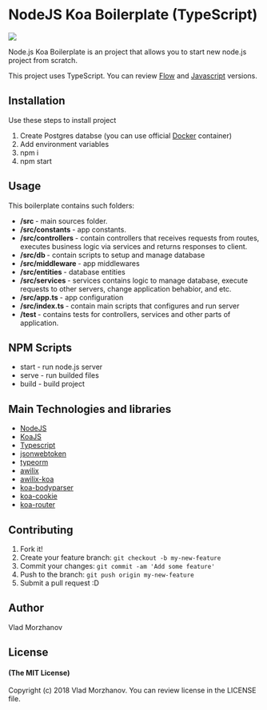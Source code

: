 # NodeJS Koa Boilerplate (TypeScript)

<img src="https://i.imgur.com/FQHJZGX.png"/>

Node.js Koa Boilerplate is an project that allows you to start new node.js project from scratch.

This project uses TypeScript. You can review <a href="https://github.com/VladMorzhanov/nodejs-koa-boilerplate-flow">Flow</a> and <a href="https://github.com/VladMorzhanov/nodejs-koa-boilerplate">Javascript</a> versions.

## Installation

Use these steps to install project

1. Create Postgres databse (you can use official <a href="https://hub.docker.com/_/postgres/">Docker</a> container)
2. Add environment variables
3. npm i
4. npm start

## Usage

This boilerplate contains such folders:

* <b>/src </b> - main sources folder.
* <b>/src/constants </b> - app constants.
* <b>/src/controllers </b> - contain controllers that receives requests from routes, executes business logic via services and returns responses to client. 
* <b>/src/db </b> - contain scripts to setup and manage database
* <b>/src/middleware </b> - app middlewares
* <b>/src/entities </b> - database entities
* <b>/src/services </b> - services contains logic to manage database, execute requests to other servers, change application behabior, and etc.
* <b>/src/app.ts </b> - app configuration
* <b>/src/index.ts </b> - contain main scripts that configures and run server
* <b>/test </b> - contains tests for controllers, services and other parts of application.

## NPM Scripts

* start - run node.js server
* serve - run builded files
* build - build project

## Main Technologies and libraries

- <a href="https://nodejs.org/en/">NodeJS</a>
- <a href="https://koajs.com/#">KoaJS</a>
- <a href="https://www.typescriptlang.org/">Typescript</a>
- <a href="https://github.com/auth0/node-jsonwebtoken">jsonwebtoken</a>
- <a href="https://github.com/typeorm/typeorm">typeorm</a>
- <a href="https://github.com/jeffijoe/awilix">awilix</a>
- <a href="https://github.com/jeffijoe/awilix-koa">awilix-koa</a>
- <a href="https://github.com/koajs/bodyparser">koa-bodyparser</a>
- <a href="https://github.com/varunpal/koa-cookie">koa-cookie</a>
- <a href="https://github.com/alexmingoia/koa-router">koa-router</a>

## Contributing

1. Fork it!
2. Create your feature branch: `git checkout -b my-new-feature`
3. Commit your changes: `git commit -am 'Add some feature'`
4. Push to the branch: `git push origin my-new-feature`
5. Submit a pull request :D

## Author

Vlad Morzhanov

## License

#### (The MIT License)

Copyright (c) 2018 Vlad Morzhanov.
You can review license in the LICENSE file.
